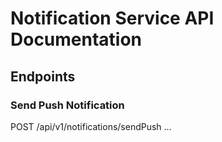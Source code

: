 # Notification Service API Documentation

## Endpoints

### Send Push Notification
POST /api/v1/notifications/sendPush
... 